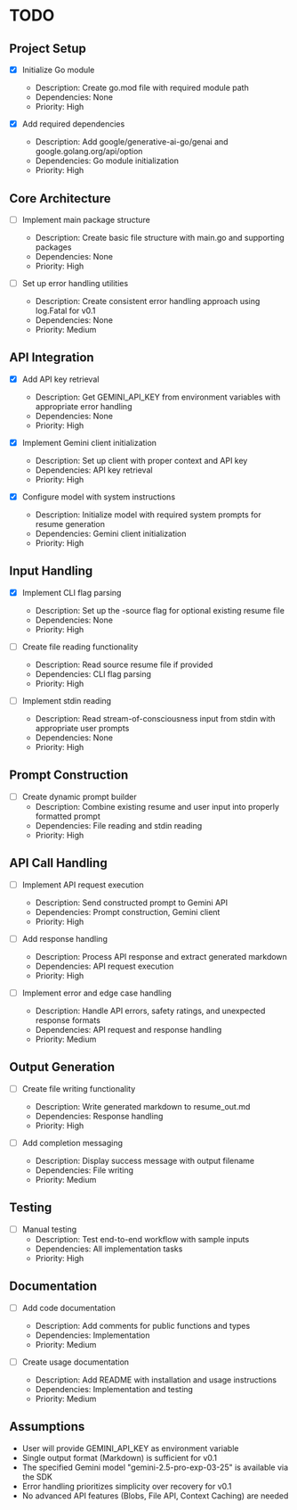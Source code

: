 # TODO

## Project Setup
- [x] Initialize Go module
  - Description: Create go.mod file with required module path
  - Dependencies: None
  - Priority: High

- [x] Add required dependencies
  - Description: Add google/generative-ai-go/genai and google.golang.org/api/option
  - Dependencies: Go module initialization
  - Priority: High

## Core Architecture
- [ ] Implement main package structure
  - Description: Create basic file structure with main.go and supporting packages
  - Dependencies: None
  - Priority: High

- [ ] Set up error handling utilities
  - Description: Create consistent error handling approach using log.Fatal for v0.1
  - Dependencies: None
  - Priority: Medium

## API Integration
- [x] Add API key retrieval
  - Description: Get GEMINI_API_KEY from environment variables with appropriate error handling
  - Dependencies: None
  - Priority: High

- [x] Implement Gemini client initialization
  - Description: Set up client with proper context and API key
  - Dependencies: API key retrieval
  - Priority: High

- [x] Configure model with system instructions
  - Description: Initialize model with required system prompts for resume generation
  - Dependencies: Gemini client initialization
  - Priority: High

## Input Handling
- [x] Implement CLI flag parsing
  - Description: Set up the -source flag for optional existing resume file
  - Dependencies: None
  - Priority: High

- [ ] Create file reading functionality
  - Description: Read source resume file if provided
  - Dependencies: CLI flag parsing
  - Priority: High

- [ ] Implement stdin reading
  - Description: Read stream-of-consciousness input from stdin with appropriate user prompts
  - Dependencies: None
  - Priority: High

## Prompt Construction
- [ ] Create dynamic prompt builder
  - Description: Combine existing resume and user input into properly formatted prompt
  - Dependencies: File reading and stdin reading
  - Priority: High

## API Call Handling
- [ ] Implement API request execution
  - Description: Send constructed prompt to Gemini API
  - Dependencies: Prompt construction, Gemini client
  - Priority: High

- [ ] Add response handling
  - Description: Process API response and extract generated markdown
  - Dependencies: API request execution
  - Priority: High

- [ ] Implement error and edge case handling
  - Description: Handle API errors, safety ratings, and unexpected response formats
  - Dependencies: API request and response handling
  - Priority: Medium

## Output Generation
- [ ] Create file writing functionality
  - Description: Write generated markdown to resume_out.md
  - Dependencies: Response handling
  - Priority: High

- [ ] Add completion messaging
  - Description: Display success message with output filename
  - Dependencies: File writing
  - Priority: Medium

## Testing
- [ ] Manual testing
  - Description: Test end-to-end workflow with sample inputs
  - Dependencies: All implementation tasks
  - Priority: High

## Documentation
- [ ] Add code documentation
  - Description: Add comments for public functions and types
  - Dependencies: Implementation
  - Priority: Medium

- [ ] Create usage documentation
  - Description: Add README with installation and usage instructions
  - Dependencies: Implementation and testing
  - Priority: Medium

## Assumptions
- User will provide GEMINI_API_KEY as environment variable
- Single output format (Markdown) is sufficient for v0.1
- The specified Gemini model "gemini-2.5-pro-exp-03-25" is available via the SDK
- Error handling prioritizes simplicity over recovery for v0.1
- No advanced API features (Blobs, File API, Context Caching) are needed